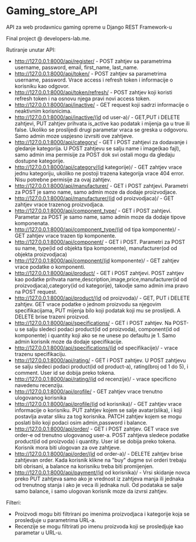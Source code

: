 # Gaming_store_API

API za web prodavnicu gaming opreme u Django REST Framework-u

Final project @ developers-lab.me.

Rutiranje unutar API:
- http://127.0.0.1:8000/api/register/ - POST zahtjev sa parametrima username, password, email, first_name, last_name.
- http://127.0.0.1:8000/api/token/ - POST zahtjev sa parametrima username, password. Vrace access i refresh token i informacije o korisniku kao odgovor.
- http://127.0.0.1:8000/api/token/refresh/ - POST zahtjev koji koristi refresh token i na osnovu njega pravi novi access token. 
- http://127.0.0.1:8000/api/inactive/ - GET request koji sadrzi informacije o neaktivnim korisnicima.
- http://127.0.0.1:8000/api/inactive/(id od user-a)/ - GET,PUT i DELETE zahtjevi, PUT zahtjev prihvata is_active kao podatak i mijenja ga u true ili false. Ukoliko se proslijedi drugi parametar vraca se greska u odgovoru. Samo admin moze uspjesno izvrsiti ove zahtjeve.
- http://127.0.0.1:8000/api/category/ - GET i POST zahtjevi za dodavanje i gledanje kategorija. U POST zahtjevu se salju name i image(kao fajl), samo admin ima permisije za POST dok svi ostali mogu da gledaju dostupne kategorije.
- http://127.0.0.1:8000/api/category/(id kategorije)/ - GET zahtjev vrace jednu kategoriju, ukoliko ne postoji trazena kategorija vrace 404 error. Nisu potrebne permisije za ovaj zahtjev.
- http://127.0.0.1:8000/api/manufacturer/ - GET i POST zahtjevi. Parametri za POST je samo name, samo admin moze da dodaje proizvodjace.
- http://127.0.0.1:8000/api/manufacturer/(id od proizvodjaca)/ - GET zahtjev vrace trazenog proizvodjaca.
- http://127.0.0.1:8000/api/component_type/ - GET i POST zahtjevi. Parametar za POST je samo name, samo admin moze da dodaje tipove komponenata.
- http://127.0.0.1:8000/api/component_type/(id od tipa komponente)/ - GET zahtjev vrace trazen tip komponente.
- http://127.0.0.1:8000/api/component/ - GET i POST. Parametri za POST su name, type(id od objekta tipa komponente), manufacturer(od od objekta proizvodjaca)
- http://127.0.0.1:8000/api/component/(id komponente)/ - GET zahtjev vrace podatke o komponenti.
- http://127.0.0.1:8000/api/product/ - GET i POST zahtjevi. POST zahtjev kao podatke prihvata name,description,image,price,manufacturer(id od proizvodjaca),category(id od kategorije), takodje samo admin ima pravo na POST request.
- http://127.0.0.1:8000/api/product/(id od proizvoda)/ - GET, PUT i DELETE zahtjev. GET vrace podatke o jednom proizvodu sa njegovim specifikacijama, PUT mijenja bilo koji podatak koji mu se proslijedi. A DELETE brise trazeni proizvod.
- http://127.0.0.1:8000/api/specifications/ - GET i POST zahtjev. Na POST-u se salju sledeci podaci product(id od proizvoda), component(id od komponente) i quantity koji ako se ne unese po defaultu je 1. Samo admin korisnik moze da dodaje specifikacije.
- http://127.0.0.1:8000/api/specifications/(id od specifikacije)/ - vrace trazenu specifikaciju.
- http://127.0.0.1:8000/api/rating/ - GET i POST zahtjev. U POST zahtjevu se salju sledeci podaci product(id od product-a), rating(broj od 1 do 5), i comment.  User id se dobija preko tokena.
- http://127.0.0.1:8000/api/rating/(id od recenzije)/ - vrace specificno navedenu recenziju.
- http://127.0.0.1:8000/api/profile/ - GET zahtjev vrace trenutno ulogovanog korisnika
- http://127.0.0.1:8000/api/profile/(id od korisnika)/ - GET zahtjev vrace informacije o korisniku. PUT zahtjev kojem se salje avatar(slika), i koji postavlja avatar sliku za tog korisnika. PATCH zahtjev kojem se mogu poslati bilo koji podaci osim admin,password i balance.
- http://127.0.0.1:8000/api/order/ - GET i POST zahtjev. GET vrace sve order-e od trenutno ulogovanog user-a. POST zahtjeva sledece podatke product(id od proizvoda) i quantity. User id se dobija preko tokena. Korisnik mora biti ulogovan za ove zahtjeve.
- http://127.0.0.1:8000/api/order/(id od order-a)/ - DELETE zahtjev brise zahtjevan order. Kada korisnik klikne na "buy" dugme svi orderi trebaju biti obrisani, a balance na korisniku treba biti promijenjen.
- http://127.0.0.1:8000/api/payment/(id od korisnika)/ - Vrsi skidanje novca preko PUT zahtjeva samo ako je vrednost iz zahtjeva manja ili jednaka od trenutnog stanja i ako je veca ili jednaka nuli. Od podataka se salje samo balance, i samo ulogovan korisnik moze da izvrsi zahtjev.

Filteri:

- Proizvodi mogu biti filtrirani po imenima proizvodjaca i kategorije koja se prosledjuje u parametrima URL-a.
- Recenzije se mogu filtrirati po imenu proizvoda koji se prosledjuje kao parametar u URL-u.